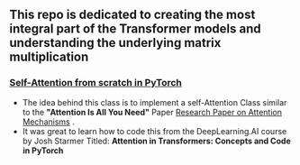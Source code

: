 ## This repo is dedicated to creating the most integral part of the Transformer models and understanding the underlying matrix multiplication

### <u>Self-Attention from scratch in PyTorch</u>
- The idea behind this class is to implement a self-Attention Class similar to the **"Attention Is All You Need"** Paper [Research Paper on Attention Mechanisms](https://arxiv.org/abs/1706.03762) .
- It was great to learn how to code this from the DeepLearning.AI course by Josh Starmer Titled: **Attention in Transformers: Concepts and Code in PyTorch**
